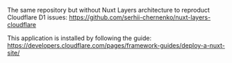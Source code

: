 The same repository but without Nuxt Layers architecture to reproduct Cloudflare D1 issues:
https://github.com/serhii-chernenko/nuxt-layers-cloudflare

This application is installed by following the guide:
https://developers.cloudflare.com/pages/framework-guides/deploy-a-nuxt-site/
